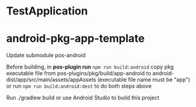 # TestApplication
# android-pkg-app-template

Update submodule pos-android

Before building, in **pos-plugin run** ```npm run build:android``` copy pkg executable file from pos-plugins/pkg/build/app-android to android-dist/app/src/main/assets/appAssets (executable file name must be "app") or run ```npm run build:android:dest``` to do both steps above 

Run ./gradlew build or use Android Studio to build this project
